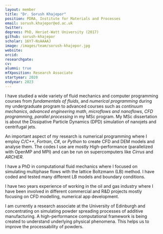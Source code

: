 ```yaml
---
layout: member
title: "Dr. Sorush Khajepor"
position: PDRA, Institute for Materials and Processes
email: sorush.khajepor@ed.ac.uk
twitter: 
degrees: PhD, Heriot-Watt University (2017)
github: sorush-khajepor
scholar: 16Y7-NsAAAAJ
image: /images/team/sorush-khajepor.jpg 
website: 
orcid:
researchgate: 	
cv: 
alumni: true
mfXposition: Research Associate
startyear: 2020
endyear: 2023
---
```


I have studied a wide variety of fluid mechanics and computer programming courses from *fundamentals of fluids*, and *numerical programming* during my undergraduate program to advanced courses such as *continuum mechanics*, *advanced engineering math*, *microflows and nanoflows*, *CFD programming*, *parallel processing* in my MSc program. My MSc dissertation is about the Dissipative Particle Dynamics (DPD) simulation of nanojets and centrifugal jets.

An important aspect of my research is numerical programming where I employ *C/C++*, *Fortran*, *C#*, or *Python* to create CFD and DEM models and analyse them. The codes I use are mostly High-performance (parallelized with OpenMP and MPI) and can be run on supercomputers like *Cirrus* and *ARCHER*.

I have a PhD in computational fluid mechanics where I focused on simulating multiphase flows with the lattice Boltzmann (LB) method. I have coded and tested many different LB models and boundary conditions. 

I have two years experience of working in the oil and gas industry where I have been involved in different commercial and R&D projects mostly focusing on CFD modelling, numerical app development. 


I am currently a research associate at the University of Edinburgh and concentrating on simulating powder spreading processes of additive manufacturing. A high-performance computational framework is being created to understand underlying physical phenomena. This helps us to improve the processability of powders.




 

